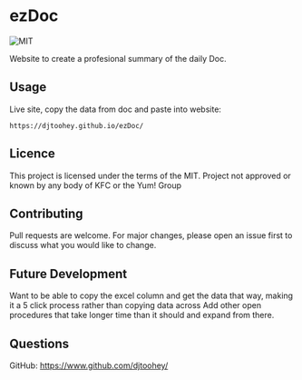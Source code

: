 # ezDoc
![MIT](https://img.shields.io/badge/licence-MIT-success?style=flat-square)

Website to create a profesional summary of the daily Doc. 

## Usage
Live site, copy the data from doc and paste into website:

    https://djtoohey.github.io/ezDoc/


## Licence
This project is licensed under the terms of the MIT.
Project not approved or known by any body of KFC or the Yum! Group
    
## Contributing
Pull requests are welcome. For major changes, please open an issue first to discuss what you would like to change.
    
## Future Development
Want to be able to copy the excel column and get the data that way, making it a 5 click process rather than copying data across
Add other open procedures that take longer time than it should and expand from there.

## Questions
GitHub: https://www.github.com/djtoohey/